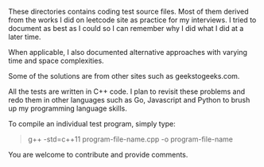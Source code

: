 
These directories contains coding test source files. Most of them derived from the works I did 
on leetcode site as practice for my interviews. I tried to document as best as I could so I can remember
why I did what I did at a later time. 

When applicable, I also documented alternative approaches with varying time and space complexities.

Some of the solutions are from other sites such as geekstogeeks.com.

All the tests are written in C++ code. I plan to revisit these problems and redo them in other languages 
such as Go, Javascript and Python to brush up my programming language skills.

To compile an individual test program, simply type:

> g++ -std=c++11 program-file-name.cpp -o program-file-name

You are welcome to contribute and provide comments.


